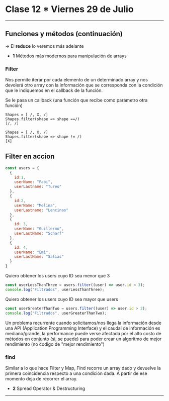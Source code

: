 # Clase 12 * Viernes 29 de Julio

---

## Funciones y métodos (continuación)

-> El **reduce** lo veremos más adelante

- **1** Métodos más modernos para manipulación de arrays

### Filter

Nos permite iterar por cada elemento de un determinado array y nos devolerá otro array con la información que se corresponda con la condición que le indiquemos en el callback de la función.

Se le pasa un callback (una función que recibe como parámetro otra función)

```
Shapes = [ /, X, /]
Shapes.filter(shape => shape ==/)
[/, /]
```

```
Shapes = [ /, X, /]
Shapes.filter(shape => shape != /)
[X]
```

## Filter en accion

```JavaScript
const users = {
  {
    id:1,
    userName: "Fabi",
    userLastname: "Tureo"
  },
  {
    id:2,
    userName: "Melina",
    userLastname: "Lencinas"
  },
  {
    id: 3,
    userName: "Guillermo",
    userLastName: "Scharf"
  }.
  {
    id: 4,
    userName: "Emi",
    userLastName: "Salias"
  }
}
```

Quiero obtener los users cuyo ID sea menor que 3

```JavaScript
const userLessThanThree = users.filter((user) => user.id < 3);
console.log("Filtrados", userLessThanThree);
```

Quiero obtener los users cuyo ID sea mayor que users

```JavaScript
const userGreaterThanTwo = users.filter((user) => user.id > 2);
console.log("Filtrados", userGreaterThanTwo);
```

Un problema recurrente cuando solicitamos/nos llega la información desde una API (Application Programming Interface) y el caudal de información es mediano/grande, la performance puede verse afectada por el alto costo de métodos en conjunto (si, se puede) para poder crear un algoritmo de mejor rendimiento (no codigo de "mejor rendimiento")


### find

Similar a  lo que hace Filter y Map, Find recorre un array dado y devuelve la primera coincidencia respecto a una condición  dada. A partir de ese momento deja de recorrer el array.

- **2** Spread Operator & Destructuring


---

